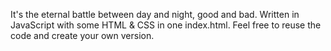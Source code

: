 It's the eternal battle between day and night, good and bad. Written in JavaScript with some HTML & CSS in one index.html. Feel free to reuse the code and create your own version.
